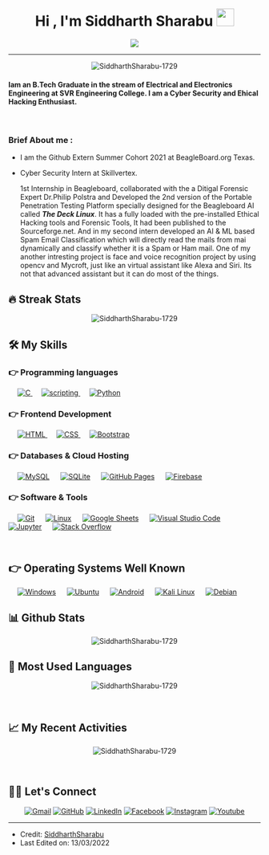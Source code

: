 
<h1 align="center">Hi , I'm Siddharth Sharabu <img src="https://media.giphy.com/media/hvRJCLFzcasrR4ia7z/giphy.gif" width="35"></h1>
<p align="center">
  <a href="https://github.com/DenverCoder1/readme-typing-svg"><img src="https://readme-typing-svg.herokuapp.com?lines=Electrical+Student;Cyber+Security+and;DS%20|%20AI%20|%20ML%20Enthusiast;Linux%20Developer;Always%20learning%20new%20things&center=true&width=500&height=50"></a>
</p>
<hr/>
<p align="center"> <img src="https://komarev.com/ghpvc/?username=SiddharthSharabu-1729&label=Profile%20views&color=0e75b6&style=plastic" alt="SiddharthSharabu-1729" /> </p>

<h4 align="Left">Iam an B.Tech Graduate in the stream of Electrical and Electronics Engineering at SVR Engineering College. I am a Cyber Security and Ehical Hacking Enthusiast.</h4>
<br>

### Brief About me :

* I am the Github Extern Summer Cohort 2021 at BeagleBoard.org Texas.
* Cyber Security Intern at Skillvertex.

   1st Internship in Beagleboard, collaborated with the a Ditigal Forensic Expert Dr.Philip Polstra and Developed the 2nd version of the Portable Penetration Testing Platform specially designed for the Beagleboard AI called ***The Deck Linux***. It has a fully loaded with the pre-installed Ethical Hacking tools and Forensic Tools, It had been published to the Sourceforge.net.
   And in my second intern developed an AI & ML based Spam Email Classification which will directly read the mails from mai dynamically and classify whether it is a Spam or Ham mail.
   One of my another intresting project is face and voice recognition project by using opencv and Mycroft, just like an virtual assistant like Alexa and Siri. Its not that advanced assistant but it can do most of the things.


## 🔥 Streak Stats
<p align="center"><img src="https://github-readme-streak-stats.herokuapp.com/?user=SiddharthSharabu-1729&theme=algolia" alt="SiddharthSharabu-1729"  /></p>


## 🛠️ My Skills

### 👉 Programming languages

<p align="left"> 
  &emsp; 
  <a href="https://www.cprogramming.com/" target="_blank"> 
    <img alt="C" src="https://img.shields.io/badge/C%20-%232370ED.svg?logo=c&logoColor=white">
  </a> 
  &emsp;
  <a href="https://www.w3schools.com/cpp/" target="_blank"> 
    <img alt="scripting" src="https://img.shields.io/badge/Shell_Script-121011?style=for-the-badge&logo=gnu-bash&logoColor=white">
  </a>
  &emsp;
   <a href="https://www.python.org" target="_blank">
    <img alt="Python" src="https://img.shields.io/badge/Python%20-%2314354C.svg?logo=python&logoColor=white">
  </a>
</p>

### 👉 Frontend Development
<p align="left"> 
  &emsp; 
  <a href="https://www.w3.org/html/" target="_blank"> 
   <img alt="HTML" src="https://img.shields.io/badge/HTML5%20-%23E34F26.svg?logo=html5&logoColor=white">
  </a>   
  &emsp;
  <a href="https://www.w3schools.com/css/" target="_blank">
    <img alt="CSS" src="https://img.shields.io/badge/CSS%20-%231572B6.svg?logo=css3&logoColor=white">
  </a> 
   &emsp;
  <a href="https://getbootstrap.com" target="_blank"> 
    <img alt="Bootstrap" src="https://img.shields.io/badge/Bootstrap-%23563D7C.svg?style=flat&logo=bootstrap&logoColor=white"/>
  </a>
</p>

### 👉 Databases & Cloud Hosting
<p align="left">
  &emsp;
    <a href="https://www.mysql.com/"><img alt="MySQL" src="https://img.shields.io/badge/MySQL-%2300f.svg?style=flat&llogo=mysql&logoColor=white"></a>
  &emsp;
    <a href="https://www.sqlite.org/"><img alt="SQLite" src ="https://img.shields.io/badge/sqlite-%2307405e.svg?style=flat&logo=sqlite&logoColor=white"/></a>
  &emsp;
    <a href="https://www.github.com"><img alt="GitHub Pages" src="https://img.shields.io/badge/GitHub%20Pages-%23327FC7.svg?style=flat&llogo=github&logoColor=white"></a>
  &emsp;
    <a href="https://firebase.google.com/"><img alt="Firebase" src ="https://img.shields.io/badge/Firebase-%23316192.svg?logo=firebase&logoColor=white"></a>
 </p>
  
 ### 👉 Software & Tools
 
<p>
  &emsp;
    <a href="#"><img alt="Git" src="https://img.shields.io/badge/Git%20-%23F05033.svg?logo=git&logoColor=white"></a>
  &emsp;
    <a href="#"><img alt="Linux" src="https://img.shields.io/badge/Linux-FCC624?style=flat&logo=linux&logoColor=black"></a>
  &emsp;
    <a href="#"><img alt="Google Sheets" src="https://img.shields.io/badge/Google%20Sheets%20-%2334A853.svg?logo=google%20sheets&logoColor=white"></a>
  &emsp;
    <a href="#"><img alt="Visual Studio Code" src="https://img.shields.io/badge/Visual%20Studio%20Code-0078d7.svg?logo=visual-studio-code&logoColor=white"></a>
  &emsp;
    <a href="#"><img alt="Jupyter" src="https://img.shields.io/badge/Jupyter%20-%23F37626.svg?logo=Jupyter&logoColor=white"></a>
  &emsp;
    <a href="#"><img alt="Stack Overflow" src="https://img.shields.io/badge/-Stack%20Overflow-FE7A16?logo=stack-overflow&logoColor=white"></a>
  &emsp;
</p>

<br/>

## 👉 Operating Systems Well Known

<p>
  &emsp;
    <a href="#"><img alt="Windows" src="https://img.shields.io/badge/Windows-0078D6?style=for-the-badge&logo=windows&logoColor=white"></a>
  &emsp;
    <a href="#"><img alt="Ubuntu" src="https://img.shields.io/badge/Ubuntu-E95420?style=for-the-badge&logo=ubuntu&logoColor=white"></a>
  &emsp;
    <a href="#"><img alt="Android" src="https://img.shields.io/badge/Android-3DDC84?style=for-the-badge&logo=android&logoColor=white"></a>
 &emsp;
    <a href='github.com/SiddharthSharabu-1729' target="_blank"><img alt='Kali Linux' src='https://img.shields.io/badge/Kali_Linux-100000?style=for-the-badge&logo=Kali Linux&logoColor=FFFFFF&labelColor=523DCD&color=black'/></a>
 &emsp;
    <a href='https://sourceforge.net/projects/the-deck-linux/' target="_blank"><img alt='Debian' src='https://img.shields.io/badge/Debian-100000?style=for-the-badge&logo=Debian&logoColor=FFFFFF&labelColor=523DCD&color=black'/></a>
    
    
</p>


## 📊 Github Stats 


<p align="center"><img src="https://github-readme-stats.vercel.app/api?username=SiddharthSharabu-1729&theme=algolia" alt="SiddharthSharabu-1729"  /></p>

## :beginner: Most Used Languages

<p align="center"><img src="https://github-readme-stats.vercel.app/api/top-langs?username=SiddharthSharabu-1729&show_icons=true&locale=en&layout=compact&theme=algolia" alt="SiddharthSharabu-1729" /p></p>

<br/>

##  :chart_with_upwards_trend: My Recent Activities 

<p align="center"><img src=https://activity-graph.herokuapp.com/graph?username=SiddharthSharabu-1729&custom_title=Siddharth%20Sharabu's%20Contribution%20Graph&theme=react-dark" alt="SiddhathSharabu-1729" /p></p>

</details>

<br/>

## 🙋‍♀️ Let's Connect
<p align="center">
	<a href="mailto:19am5a0218@svrec.ac.in"><img src="https://img.shields.io/badge/Gmail-D14836?style=for-the-badge&logo=gmail&logoColor=white" alt="Gmail"/></a>
	<a href="https://github.com/SiddharthSharabu-1729"><img src="https://img.shields.io/badge/GitHub-100000?style=for-the-badge&logo=github&logoColor=white" alt="GitHub"/></a>
	<a href="www.linkedin.com/in/siddhartha-achari-sharabu-864a731b1"><img src="https://img.shields.io/badge/LinkedIn-0077B5?style=for-the-badge&logo=linkedin&logoColor=white" alt="LinkedIn"/></a>
	<a href="https://www.facebook.com/sharabusiddharthachari.sharabusiddharthachari"><img src="https://img.shields.io/badge/Facebook-1877F2?style=for-the-badge&logo=facebook&logoColor=white" alt="Facebook"/></a>
	<a href="https://instagram.com/siddharthsharabu"><img src="https://img.shields.io/badge/Instagram-E4405F?style=for-the-badge&logo=instagram&logoColor=white" alt="Instagram"/></a>
	<a href="https://www.youtube.com/channel/UC7V1Gm8V0kRLp_EHB8aDj2A"><img src="https://img.shields.io/badge/SourceForge-100000?style=for-the-badge&logo=sourceForge&logoColor=FFFFFF&labelColor=FF3C0C&color=black" alt="Youtube"/></a>
	
</p>

<hr/>

* Credit: [SiddharthSharabu](https://github.com/SiddharthSharabu-1729)
* Last Edited on: 13/03/2022









